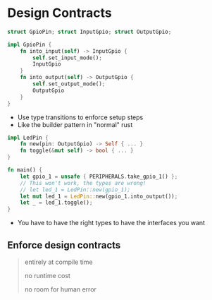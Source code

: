 # Design Contracts

```rust
struct GpioPin; struct InputGpio; struct OutputGpio;

impl GpioPin {
    fn into_input(self) -> InputGpio {
        self.set_input_mode();
        InputGpio
    }
    fn into_output(self) -> OutputGpio {
        self.set_output_mode();
        OutputGpio
    }
}
```

* Use type transitions to enforce setup steps
* Like the builder pattern in "normal" rust

```rust
impl LedPin {
    fn new(pin: OutputGpio) -> Self { ... }
    fn toggle(&mut self) -> bool { ... }
}

fn main() {
    let gpio_1 = unsafe { PERIPHERALS.take_gpio_1() };
    // This won't work, the types are wrong!
    // let led_1 = LedPin::new(gpio_1);
    let mut led_1 = LedPin::new(gpio_1.into_output());
    let _ = led_1.toggle();
}
```

* You have to have the right types to have the interfaces you want

## Enforce design contracts

> entirely at compile time
>
> no runtime cost
>
> no room for human error
